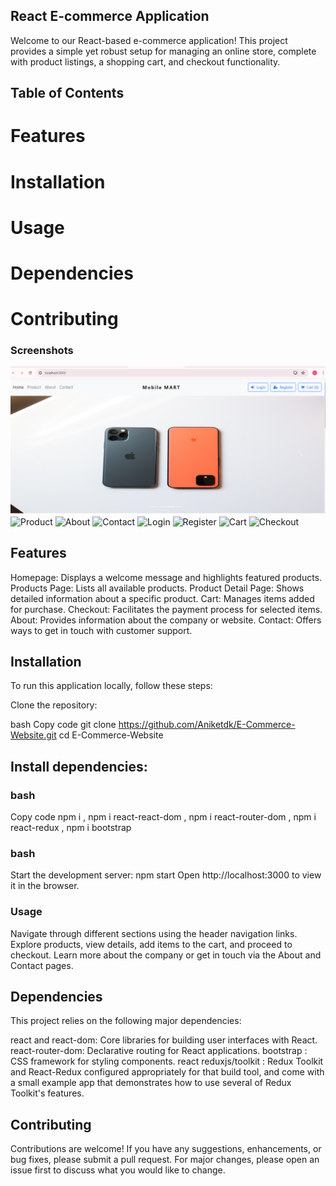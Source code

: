 ## React E-commerce Application
Welcome to our React-based e-commerce application! This project provides a simple yet robust setup for managing an online store, complete with product listings, a shopping cart, and checkout functionality.

## Table of Contents
# Features
# Installation
# Usage
# Dependencies
# Contributing

### Screenshots
![Home](./Screenshots/home.PNG)
![Product](products.PNG)
![About](about.PNG)
![Contact](contact.PNG)
![Login](login.PNG)
![Register](register.PNG)
![Cart](cart.PNG)
![Checkout](checkout.PNG)

## Features
Homepage: Displays a welcome message and highlights featured products.
Products Page: Lists all available products.
Product Detail Page: Shows detailed information about a specific product.
Cart: Manages items added for purchase.
Checkout: Facilitates the payment process for selected items.
About: Provides information about the company or website.
Contact: Offers ways to get in touch with customer support.

## Installation
To run this application locally, follow these steps:

Clone the repository:

bash
Copy code
git clone https://github.com/Aniketdk/E-Commerce-Website.git
cd E-Commerce-Website

## Install dependencies:

### bash
Copy code
npm i ,
npm i react-react-dom ,
npm i react-router-dom ,
npm i react-redux ,
npm i bootstrap 

### bash
Start the development server:
npm start
Open http://localhost:3000 to view it in the browser.

### Usage
Navigate through different sections using the header navigation links.
Explore products, view details, add items to the cart, and proceed to checkout.
Learn more about the company or get in touch via the About and Contact pages.

## Dependencies
This project relies on the following major dependencies:

react and react-dom: Core libraries for building user interfaces with React.
react-router-dom: Declarative routing for React applications.
bootstrap : CSS framework for styling components.
react reduxjs/toolkit :  Redux Toolkit and React-Redux configured appropriately for that build tool, and come with a small example app that demonstrates how to use several of Redux Toolkit's features. 

## Contributing
Contributions are welcome! If you have any suggestions, enhancements, or bug fixes, please submit a pull request. For major changes, please open an issue first to discuss what you would like to change.
